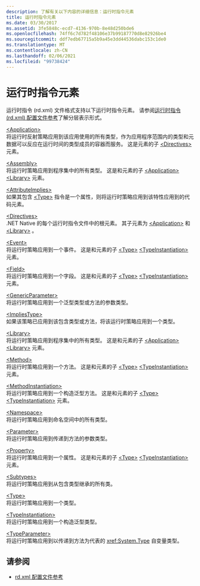 ```yaml
---
description: 了解有关以下内容的详细信息：运行时指令元素
title: 运行时指令元素
ms.date: 03/30/2017
ms.assetid: 3fe5848c-ecd7-4136-970b-8e48d250bde6
ms.openlocfilehash: 74ff6c7d782f48106e37b99187770d8e82926be4
ms.sourcegitcommit: ddf7edb67715a5b9a45e3dd44536dabc153c1de0
ms.translationtype: MT
ms.contentlocale: zh-CN
ms.lasthandoff: 02/06/2021
ms.locfileid: "99738424"
---
```

# <a name="runtime-directive-elements"></a>运行时指令元素

运行时指令 (rd.xml) 文件格式支持以下运行时指令元素。 请参阅[运行时指令 (rd.xml) 配置文件参考](runtime-directives-rd-xml-configuration-file-reference.md)了解分层表示形式。  
  
 [\<Application>](application-element-net-native.md)  
 将运行时反射策略应用到该应用使用的所有类型，作为应用程序范围内的类型和元数据可以反应在运行时间的类型成员的容器而服务。 这是元素的子 [\<Directives>](directives-element-net-native.md) 元素。  
  
 [\<Assembly>](assembly-element-net-native.md)  
 将运行时策略应用到程序集中的所有类型。 这是和元素的子 [\<Application>](application-element-net-native.md) [\<Library>](library-element-net-native.md) 元素。  
  
 [\<AttributeImplies>](attributeimplies-element-net-native.md)  
 如果其包含 [\<Type>](type-element-net-native.md) 指令是一个属性，则将运行时策略应用到该特性应用到的代码元素。  
  
 [\<Directives>](directives-element-net-native.md)  
 .NET Native 的每个运行时指令文件中的根元素。 其子元素为 [\<Application>](application-element-net-native.md) 和 [\<Library>](library-element-net-native.md) 。  
  
 [\<Event>](event-element-net-native.md)  
 将运行时策略应用到一个事件。 这是和元素的子 [\<Type>](type-element-net-native.md) [\<TypeInstantiation>](typeinstantiation-element-net-native.md) 元素。  
  
 [\<Field>](field-element-net-native.md)  
 将运行时策略应用到一个字段。 这是和元素的子 [\<Type>](type-element-net-native.md) [\<TypeInstantiation>](typeinstantiation-element-net-native.md) 元素。  
  
 [\<GenericParameter>](genericparameter-element-net-native.md)  
 将运行时策略应用到一个泛型类型或方法的参数类型。  
  
 [\<ImpliesType>](impliestype-element-net-native.md)  
 如果该策略已应用到该包含类型或方法，将该运行时策略应用到一个类型。  
  
 [\<Library>](library-element-net-native.md)  
 将运行时策略应用到程序集中的所有类型。 这是和元素的子 [\<Application>](application-element-net-native.md) [\<Library>](library-element-net-native.md) 元素。  
  
 [\<Method>](method-element-net-native.md)  
 将运行时策略应用到一个方法。 这是和元素的子 [\<Type>](type-element-net-native.md) [\<TypeInstantiation>](typeinstantiation-element-net-native.md) 元素。  
  
 [\<MethodInstantiation>](methodinstantiation-element-net-native.md)  
 将运行时策略应用到一个构造泛型方法。 这是和元素的子 [\<Type>](type-element-net-native.md) [\<TypeInstantiation>](typeinstantiation-element-net-native.md) 元素。  
  
 [\<Namespace>](namespace-element-net-native.md)  
 将运行时策略应用到命名空间中的所有类型。  
  
 [\<Parameter>](parameter-element-net-native.md)  
 将运行时策略应用到传递到方法的参数类型。  
  
 [\<Property>](property-element-net-native.md)  
 将运行时策略应用到一个属性。 这是和元素的子 [\<Type>](type-element-net-native.md) [\<TypeInstantiation>](typeinstantiation-element-net-native.md) 元素。  
  
 [\<Subtypes>](subtypes-element-net-native.md)  
 将运行时策略应用到从包含类型继承的所有类。  
  
 [\<Type>](type-element-net-native.md)  
 将运行时策略应用到一个类型。  
  
 [\<TypeInstantiation>](typeinstantiation-element-net-native.md)  
 将运行时策略应用到一个构造泛型类型。  
  
 [\<TypeParameter>](typeparameter-element-net-native.md)  
 将运行时策略应用到以传递到方法为代表的 <xref:System.Type> 自变量类型。  
  
## <a name="see-also"></a>请参阅

- [rd.xml 配置文件参考](runtime-directives-rd-xml-configuration-file-reference.md)
